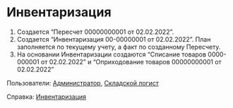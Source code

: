 #  Инвентаризация

1. Создается “Пересчет 00000000001 от 02.02.2022”.
2. Создается “Инвентаризация 00-00000001 от 02.02.2022”. План заполняется по текущему учету, а факт по созданному Пересчету.
3. На основании Инвентаризации создаются “Списание товаров 0000-000001 от 02.02.2022” и “Оприходование товаров 00000000001 от 02.02.2022”

Пользователи: [Администратор](../Users/Administrator.md), [Складской логист](../Users/WarehouseLogistician.md)

Справка: <a href="https://konstanta-it.github.io/erp4food/Warehouse/SimpleWarehouse/Inventar/" target="_blank"> Инвентаризация </a>